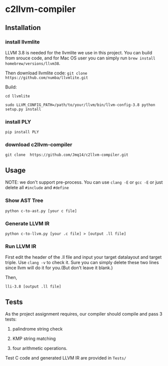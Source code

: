 # c2llvm-compiler

## Installation 

### install llvmlite
LLVM 3.8 is needed for the llvmlite we use in this project. You can build from srouce code, and for Mac OS user you can simply run `brew install homebrew/versions/llvm38`.

Then download llvmlite code: `git clone https://github.com/numba/llvmlite.git`

Build:

`cd llvmlite`

`sudo LLVM_CONFIG_PATH=/path/to/your/llvm/bin/llvm-config-3.8 python setup.py install`

### install PLY

`pip install PLY`

### download c2llvm-compiler

`git clone  https://github.com/Jmq14/c2llvm-compiler.git`

## Usage

NOTE: we don't support pre-process. You can use `clang -E` or  `gcc -E` or just delete all `#include` and `#define`

### Show AST Tree
`python c-to-ast.py [your c file]`

### Generate LLVM IR
`python c-to-llvm.py [your .c file] > [output .ll file]`

### Run LLVM IR
First edit the header of the .ll file and input your target datalayout and target triple. Use `clang -v` to check it. Sure you can simply delete these two lines since llvm will do it for you.(But don't leave it blank.)

Then,

`lli-3.8 [output .ll file]`

## Tests
As the project assignment requires, our compiler should compile and pass 3 tests: 

1. palindrome string check

2. KMP string matching

3. four arithmetic operations. 

Test C code and generated LLVM IR are provided in `Tests/`
